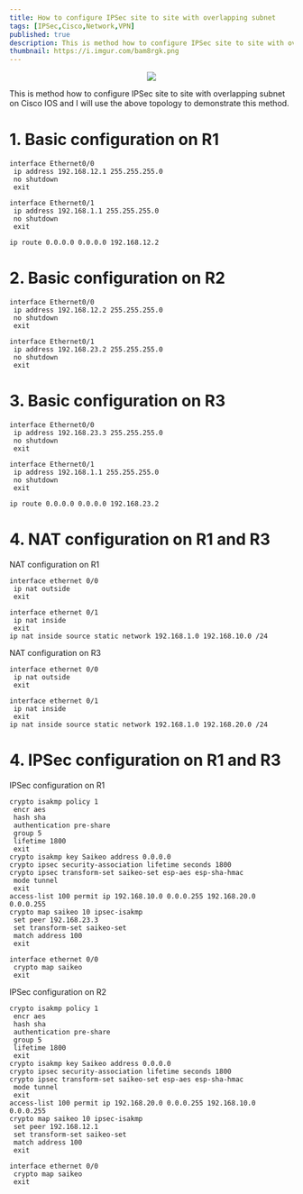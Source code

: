 ```yaml
---
title: How to configure IPSec site to site with overlapping subnet
tags: [IPSec,Cisco,Network,VPN]
published: true
description: This is method how to configure IPSec site to site with overlapping subnet on Cisco IOS
thumbnail: https://i.imgur.com/bam8rgk.png
---
```


<p align = "center">
<img src = "https://i.imgur.com/bam8rgk.png">
</p>

This is method how to configure IPSec site to site with overlapping subnet on Cisco IOS and I will use the above topology to demonstrate this method.

# 1. Basic configuration on R1
```
interface Ethernet0/0
 ip address 192.168.12.1 255.255.255.0
 no shutdown
 exit
 
interface Ethernet0/1
 ip address 192.168.1.1 255.255.255.0
 no shutdown
 exit
 
ip route 0.0.0.0 0.0.0.0 192.168.12.2
```
# 2. Basic configuration on R2
```
interface Ethernet0/0
 ip address 192.168.12.2 255.255.255.0
 no shutdown
 exit
 
interface Ethernet0/1
 ip address 192.168.23.2 255.255.255.0
 no shutdown
 exit
```
# 3. Basic configuration on R3
```
interface Ethernet0/0
 ip address 192.168.23.3 255.255.255.0
 no shutdown
 exit
 
interface Ethernet0/1
 ip address 192.168.1.1 255.255.255.0
 no shutdown
 exit
 
ip route 0.0.0.0 0.0.0.0 192.168.23.2
```
# 4. NAT configuration on R1 and R3

NAT configuration on R1
```
interface ethernet 0/0
 ip nat outside
 exit

interface ethernet 0/1
 ip nat inside
 exit
ip nat inside source static network 192.168.1.0 192.168.10.0 /24
```

NAT configuration on R3
```
interface ethernet 0/0
 ip nat outside
 exit

interface ethernet 0/1
 ip nat inside
 exit
ip nat inside source static network 192.168.1.0 192.168.20.0 /24
```
# 4. IPSec configuration on R1 and R3
 IPSec configuration on R1
```
crypto isakmp policy 1
 encr aes
 hash sha
 authentication pre-share
 group 5
 lifetime 1800
 exit
crypto isakmp key Saikeo address 0.0.0.0        
crypto ipsec security-association lifetime seconds 1800
crypto ipsec transform-set saikeo-set esp-aes esp-sha-hmac 
 mode tunnel
 exit
access-list 100 permit ip 192.168.10.0 0.0.0.255 192.168.20.0 0.0.0.255
crypto map saikeo 10 ipsec-isakmp 
 set peer 192.168.23.3
 set transform-set saikeo-set 
 match address 100
 exit

interface ethernet 0/0
 crypto map saikeo
 exit
```

IPSec configuration on R2
```
crypto isakmp policy 1
 encr aes
 hash sha
 authentication pre-share
 group 5
 lifetime 1800
 exit
crypto isakmp key Saikeo address 0.0.0.0        
crypto ipsec security-association lifetime seconds 1800
crypto ipsec transform-set saikeo-set esp-aes esp-sha-hmac 
 mode tunnel
 exit
access-list 100 permit ip 192.168.20.0 0.0.0.255 192.168.10.0 0.0.0.255
crypto map saikeo 10 ipsec-isakmp 
 set peer 192.168.12.1
 set transform-set saikeo-set 
 match address 100
 exit

interface ethernet 0/0
 crypto map saikeo
 exit
```